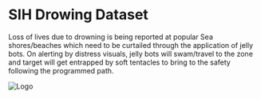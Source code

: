 
# SIH Drowing Dataset

Loss of lives due to drowning is being reported at popular Sea shores/beaches which need to be curtailed through the application of jelly bots. On alerting by distress visuals, jelly bots will swam/travel to the zone and target will get entrapped by soft tentacles to bring to the safety following the programmed path.


![Logo](https://www.sih.gov.in/img/logo.png)

